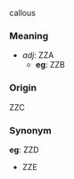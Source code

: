 callous
### Meaning
+ _adj_: ZZA
	+ __eg__: ZZB

### Origin

ZZC

### Synonym

__eg__: ZZD

+ ZZE


